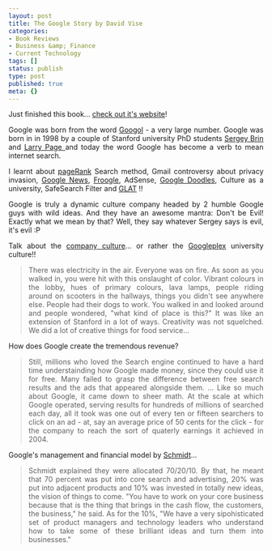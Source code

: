 ```yaml
---
layout: post
title: The Google Story by David Vise
categories:
- Book Reviews
- Business &amp; Finance
- Current Technology
tags: []
status: publish
type: post
published: true
meta: {}
---
```

<p align="justify">Just finished this book... <a href="http://thegooglestory.com/">check out it's website</a>! </p>
<p align="justify">Google was born from the word <a href="http://en.wikipedia.org/wiki/Googol">Googol</a> - a very large number. Google was born in in 1998 by a couple of Stanford university PhD students <a href="http://en.wikipedia.org/wiki/Sergey_Brin">Sergey Brin </a>and <a href="http://en.wikipedia.org/wiki/Larry_Page">Larry Page </a>and today the word Google has become a verb to mean internet search.</p>
<p align="justify">I learnt about <a href="http://www.google.com/technology/">pageRank</a> Search method, Gmail controversy about privacy invasion, <a href="http://news.google.com/">Google News</a>, <a href="http://froogle.google.com/">Froogle</a>, AdSense, <a href="http://www.google.com/holidaylogos.html">Google Doodles</a>, Culture as a university, SafeSearch Filter and <a href="http://cruftbox.com/blog/archives/001031.html">GLAT</a> !!</p>
<p align="justify">Google is truly a dynamic culture company headed by 2 humble Google guys with wild ideas. And they have an awesome mantra: Don't be Evil! Exactly what we mean by that? Well, they say whatever Sergey says is evil, it's evil :P</p>
<p align="justify"><!--moreAnd some extacts from the book...--></p>
<p align="justify">Talk about the <a href="http://www.google.com/intl/en/corporate/culture.html">company culture</a>... or rather the <a href="http://en.wikipedia.org/wiki/Googleplex">Googleplex</a> university culture!!</p>

<blockquote>
<p align="justify">There was electricity in the air. Everyone was on fire. As soon as you walked in, you were hit with this onslaught of color. Vibrant colours in the lobby, hues of primary colours, lava lamps, people riding around on scooters in the hallways, things you didn't see anywhere else. People had their dogs to work. You walked in and looked around and people wondered, "what kind of place is this?" It was like an extension of Stanford in a lot of ways. Creativity was not squelched. We did a lot of creative things for food service...</p>
</blockquote>
<p align="justify">How does Google create the tremendous revenue?</p>

<blockquote>
<p align="justify">Still, millions who loved the Search engine continued to have a hard time understainding how Google made money, since they could use it for free. Many failed to grasp the difference between free search results and the ads that appeared alongside them.
...
Like so much about Google, it came down to sheer math. At the scale at which Google operated, serving results for hundreds of millions of searched each day, all it took was one out of every ten or fifteen searchers to click on an ad - at, say an average price of 50 cents for the click - for the company to reach the sort of quaterly earnings it achieved in 2004.</blockquote>
<p align="justify">Google's management and financial model by <a href="http://en.wikipedia.org/wiki/Eric_E._Schmidt">Schmidt</a>...</p>

<blockquote>
<p align="justify">Schmidt explained they were allocated 70/20/10. By that, he meant that 70 percent was put into core search and advertising, 20% was put into adjacent products and 10% was invested in totally new ideas, the vision of things to come. "You have to work on your core business because that is the thing that brings in the cash flow, the customers, the business," he said. As for the 10%, "We have a very sipohisticated set of product managers and technology leaders who understand how to take some of these brilliant ideas and turn them into businesses."</p>
</blockquote>
